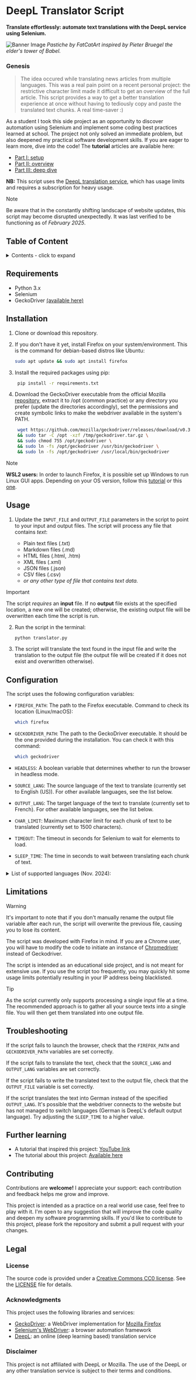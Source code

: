 # DeepL Translator Script

**Translate effortlessly: automate text translations with the DeepL service using Selenium.**

![Banner Image](/img/banner-img.jpg "A banner image depicting a cat playing on the tower of Babel.")
*Pastiche by FatCatArt inspired by Pieter Bruegel the elder's tower of Babel.*

### Genesis

>The idea occured while translating news articles from multiple languages. This was a real pain point on a recent personal project: the restrictive character limit made it difficult to get an overview of the full article. This script provides a way to get a better translation experience at once without having to tediously copy and paste the translated text chunks. A real time-saver :)

As a student I took this side project as an opportunity to discover automation using Selenium and implement some coding best practices learned at school.
The project not only solved an immediate problem, but also deepened my practical software development skills. If you are eager to learn more, dive into the code! The **tutorial** articles are available here:

* [Part I: setup](https://dev.to/atomictangerline/basic-selenium-the-easy-peasy-introduction-chapter-1-of-3-4fe3)
* [Part II: overview](https://dev.to/atomictangerline/basic-selenium-the-easy-peasy-introduction-chapter-2-of-3-1oad)
* [Part III: deep dive](https://dev.to/atomictangerline/basic-selenium-the-easy-peasy-introduction-chapter-3-of-3-3bb7)

**NB:** This script uses the [DeepL translation service](https://www.deepl.com/translator), which has usage limits and requires a subscription for heavy usage.

> [!NOTE]
> Be aware that in the constantly shifting landscape of website updates, this script may become disrupted unexpectedly. It was last verified to be functioning as of *February 2025*.

## Table of Content

<details>
<summary> Contents - click to expand</summary>

- [DeepL Translator Script](#deepl-translator-script)
    - [Genesis](#genesis)
  - [Table of Content](#table-of-content)
  - [Requirements](#requirements)
  - [Installation](#installation)
  - [Usage](#usage)
  - [Configuration](#configuration)
  - [Limitations](#limitations)
  - [Troubleshooting](#troubleshooting)
  - [Further learning](#further-learning)
  - [Contributing](#contributing)
  - [Legal](#legal)
    - [License](#license)
    - [Acknowledgments](#acknowledgments)
    - [Disclaimer](#disclaimer)

</details>

## Requirements

* Python 3.x
* Selenium
* GeckoDriver [(available here)](https://github.com/mozilla/geckodriver/releases)

## Installation

1. Clone or download this repository.
2. If you don't have it yet, install Firefox on your system/environment. This is the command for debian-based distros like Ubuntu:

    ```bash
    sudo apt update && sudo apt install firefox
3. Install the required packages using pip:

   ```bash
    pip install -r requirements.txt
4. Download the GeckoDriver executable from the official Mozilla [repository](https://github.com/mozilla/geckodriver/), extract it to /opt (common practice) or any directory you prefer (update the directories accordingly), set the permissions and create symbolic links to make the webdriver available in the system's PATH.

   ```bash
    wget https://github.com/mozilla/geckodriver/releases/download/v0.35.0/geckodriver-v0.35.0-linux64.tar.gz -O /tmp/geckodriver.tar.gz \
    && sudo tar -C /opt -xzf /tmp/geckodriver.tar.gz \
    && sudo chmod 755 /opt/geckodriver \
    && sudo ln -fs /opt/geckodriver /usr/bin/geckodriver \
    && sudo ln -fs /opt/geckodriver /usr/local/bin/geckodriver

> [!NOTE]
>**WSL2 users:** In order to launch Firefox, it is possible set up Windows to run Linux GUI apps. Depending on your OS version, follow this [tutorial](https://learn.microsoft.com/en-us/windows/wsl/tutorials/gui-apps) or this [one](https://aalonso.dev/blog/2021/how-to-use-gui-apps-in-wsl2-forwarding-x-server-cdj).

## Usage

1. Update the `INPUT_FILE` and `OUTPUT_FILE` parameters in the script to point to your input and output files. The script will process any file that contains *text*:

    * Plain text files (.txt)
    * Markdown files (.md)
    * HTML files (.html, .htm)
    * XML files (.xml)
    * JSON files (.json)
    * CSV files (.csv)  
    * *or any other type of file that contains text data.*
  
> [!IMPORTANT]
> The script *requires* an **input** file. If no **output** file exists at the specified location, a new one will be created; otherwise, the existing output file will be overwritten each time the script is run.

2. Run the script in the terminal:

    ```bash
    python translator.py
3. The script will translate the text found in the input file and write the translation to the output file (the output file will be created if it does not exist and overwritten otherwise).

## Configuration

The script uses the following configuration variables:

* `FIREFOX_PATH`: The path to the Firefox executable. Command to check its location (Linux/macOS):

    ```bash
    which firefox
* `GECKODRIVER_PATH`: The path to the GeckoDriver executable. It should be the one provided during the installation. You can check it with this command:

    ```bash
    which geckodriver
* `HEADLESS`: A boolean variable that determines whether to run the browser in headless mode.

* `SOURCE_LANG`: The source language of the text to translate (currently set to English (US)). For other available languages, see the list below.
* `OUTPUT_LANG`: The target language of the text to translate (currently set to French). For other available languages, see the list below.
* `CHAR_LIMIT`: Maximum character limit for each chunk of text to be translated (currently set to 1500 characters).
* `TIMEOUT`: The timeout in seconds for Selenium to wait for elements to load.
* `SLEEP_TIME`: The time in seconds to wait between translating each chunk of text.

<details>
<summary> List of supported languages (Nov. 2024):</summary>

| Language      | Language code|
| ------------- | ------------- |
| Arabic  | ar  |
| Bulgarian  | bg  |
| Chinese (simple) | zh-hans  |
| Chinese  (traditional)| zh-hant  |
| Czech  | cs  |
| Danish  | da  |
| Dutch  | nl  |
| English  | en  |
| English (US) | en-us  |
| Estonian  | et  |
| Finnish  | fi  |
| French  | fr  |
| German  | de  |
| Greek  | el  |
| Hungarian  | hu  |
| Indonesian  | id  |
| Italian  | it  |
| Japanese  | ja  |
| Korean  | ko  |
| Latvian  | lv  |
| Lithuanian  | lt  |
| Norwegian (Bokmål)  | nb  |
| Polish  | pl  |
| Portuguese  | pt-pt  |
| Portuguese (Brazil) | pt-br  |
| Romanian  | ro  |
| Russian  | ru  |
| Slovak  | sk  |
| Slovenian  | sl  |
| Spanish  | es  |
| Swedish  | sv  |
| Turkish  | tr  |
| Ukrainian  | uk  |

</details>

## Limitations

> [!WARNING]
> It's important to note that if you don't manually rename the output file variable after each run, the script will overwrite the previous file, causing you to lose its content.

The script was developed with Firefox in mind. If you are a Chrome user, you will have to modify the code to initiate an instance of [Chromedriver](https://developer.chrome.com/docs/chromedriver/downloads) instead of Geckodriver.

The script is intended as an educational side project, and is not meant for extensive use. If you use the script too frequently, you may quickly hit some usage limits potentially resulting in your IP address being blacklisted.

> [!TIP]
> As the script currently only supports processing a single input file at a time. The recommended approach is to gather all your source texts into a single file. You will then get them translated into one output file.

## Troubleshooting

If the script fails to launch the browser, check that the `FIREFOX_PATH` and `GECKODRIVER_PATH` variables are set correctly.

If the script fails to translate the text, check that the `SOURCE_LANG` and `OUTPUT_LANG` variables are set correctly.

If the script fails to write the translated text to the output file, check that the `OUTPUT_FILE` variable is set correctly.

If the script translates the text into German instead of the specified `OUTPUT_LANG`. It's possible that the webdriver connects to the website but has not managed to switch languages (German is DeepL's default output language). Try adjusting the `SLEEP_TIME` to a higher value.

## Further learning

* A tutorial that inspired this project: [YouTube link](https://www.youtube.com/watch?v=aSeqMYNhEHo)
* The tutorial about this project: [Available here](https://dev.to/atomictangerline/series/30533)

## Contributing

Contributions are **welcome!** I appreciate your support: each contribution and feedback helps me grow and improve.

This project is intended as a practice on a real world use case, feel free to play with it. I'm open to any suggestion that will improve the code quality and deepen my software programming skills. If you'd like to contribute to this project, please fork the repository and submit a pull request with your changes.

## Legal

### License

The source code is provided under a [Creative Commons CC0 license](https://creativecommons.org/publicdomain/zero/1.0/). See the [LICENSE](/LICENSE) file for details.

### Acknowledgments

This project uses the following libraries and services:

* [GeckoDriver](https://github.com/mozilla/geckodriver/releases): a WebDriver implementation for [Mozilla Firefox](https://mozilla.org/firefox)
* [Selenium's WebDriver](https://www.selenium.dev/documentation/webdriver/): a browser automation framework
* [DeepL](https://www.deepl.com/translator): an online (deep learning based) translation service

### Disclaimer

This project is not affiliated with DeepL or Mozilla. The use of the DeepL or any other translation service is subject to their terms and conditions.
